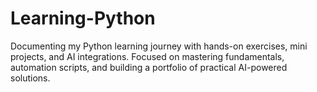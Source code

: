 # Learning-Python
Documenting my Python learning journey with hands-on exercises, mini projects, and AI integrations. Focused on mastering fundamentals, automation scripts, and building a portfolio of practical AI-powered solutions.
